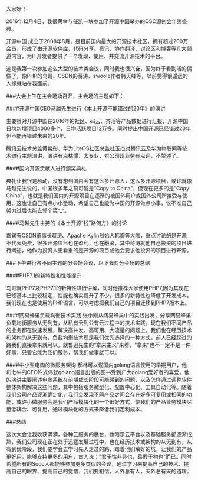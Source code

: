 <!--
author: rickeryu
date: 2016-12-06
title: 于志远 - 参加开源中国年终盛典会议分享
tags: 开源,中国,会议 
category: 外部培训
status: publish
summary: 
于志远 - 参加开源中国年终盛典会议分享
-->

大家好！

2016年12月4日，我很荣幸与任凯一块参加了开源中国举办的OSC源创会年终盛典。

开源中国 成立于2008年8月，是目前国内最大的开源技术社区，拥有超过200万会员，形成了由开源软件库、代码分享、资讯、协作翻译、讨论区和博客等几大频道内容，为IT开发者提供了一个发现、使用、并交流开源技术的平台。

这是我第一次参加这么大型的技术类会议，同时我也很兴奋，因为终于看到活的偶像了，像PHP的鸟哥、CSDN的蒋涛、swoole作者韩天峰等，以前觉得很遥远的人却就站在我面前。

###大会上午在主会场场召开，主会场的主题如下：

####开源中国CEO马越先生进行《本土开源不能错过的20年》的演讲

主要针对开源中国在2016年的社区、码云、齐活等产品数据进行汇报，开源中国日均新增项目4000多个，日均活跃项目12万多。同时提出中国开源已经错过20年但不能再错过未来的20年。

腾讯云技术总监黄希彤、华为LiteOS社区总监杜玉杰对腾讯云及华为物联网等技术进行主题演讲，演讲有点枯燥、太专业，对公司现业务有点远，不赘述了。

####国内开源贡献人进行颁奖典礼

典礼让我很是触动，没有想到国内会有这么多开源人，这么多开源项目，或许就像马越先生说的，中国很多年之前可能是“Copy to China”，但现在更多的是“Copy China”，也就是我们国内的开源项目在逐渐的被国外用户或国外公司所接受与使用。这也让自己有点小小激动，希望自己也能为中国的开源做点小事，说不准自己努力过后也能去领个奖^_^。

####马越先生主持的《本土开源“钱”路何方》的讨论

嘉宾有CSDN董事长蒋涛、Apache Kylin创始人韩卿等大咖，重点讨论的是开源不代表免费，很多开源项目也在盈利，也在融资，其中蒋涛就他自己投资的项目进行阐述，他作为投资人更看重的是开源的项目或他会要求他投资的项目进行开源。

###下午进行各不同主题的分会场会议，以下我对分会场的总结 

####PHP7.1的新特性和性能提升

鸟哥就PHP7及PHP7.1的新特性进行讲解，同时他推荐大家使用PHP7,因为其现在已经基本上比较稳定，性能也确实提升了不少，很多的新特性也降低了开发成本。我们现在也是使用的PHP语言，可以考虑把我们自己的项目迁移到PHP7版本上。

####网易蜂巢负载均衡技术实践 
张小刚从网易蜂巢中的实践出发，分享网易蜂巢负载均衡服务从无到有，从私有云到公有云过程中的技术实践。现在我们不同产品的业务都在快速发展，解决高并发、高可用、大流量的问题上，我们也在经历技术和架构的从无到有，负载均衡技术现是我们优先选择的一种方式，前人已经踩过的路我们直接拿来就可以，就鲁迅先生的“拿来主义”来看，“拿来”也不一定不是一件好事，只要它能为我们服务，帮我们做事就可以。

####中小型电商的微服务架构 
郝林可以说国内golang语言使用的早期用户，他和七牛的CEO许式伟就golang语言出版的图书受到广大golang爱好者的喜爱，他的演讲主要阐述电商系统在前期成长阶段可能碰到的问题，以及怎样通过调整软件整体架构解决这些问题，其中包括服务微型化、配置中心化、工具自动化等。随着我们公司产品逐渐确定化，我们会发现不同产品之间会存在好多可复用或相同的功能，或许小微服务会是我们产品模块化的一个很好方式，使我们的产品业务模块尽量低耦合、可复用，通过模块化的方式来降低我们定制成本。



 ###总结

 
这次大会让我收获满满，各种云服务的展台，也暗示云平台以及基础服务都逐渐成熟，我们公司现在正在处于迅猛发展过程中，也在经历技术或架构的从无到有，从有到优阶段，我们要学会去学习先人走过的路，踏着他们填好的坑，让我们的产品更好用，能够支持更多的用户，古人说："君子性非异也，善假于物也"而已。同时希望所有的Sooc人都能够参加更多类似的会议，通过学习来提高自己的技术、提高自己的眼界、提高自己的觉悟，我们要相信，人外总有人，天外总有天的道理。
